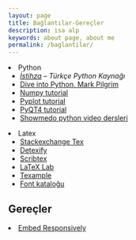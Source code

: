 ```yaml
---
layout: page
title: Bağlantılar-Gereçler
description: isa alp
keywords: about page, about me
permalink: /baglantilar/
---
```

<li>Python
<ul>
<li><em><a href="http://www.istihza.com/">İstihza</a> &#8211; Türkçe Python Kaynağı</em></li>
<li>
<div><a title="http://diveintopython.org/toc/index.html" href="http://www.diveintopython.net/toc/index.html" rel="nofollow">Dive into Python, Mark Pilgrim</a></div>
</li>
<li>
<div><a title="http://www.scipy.org/Tentative_NumPy_Tutorial" href="http://www.scipy.org/Tentative_NumPy_Tutorial" rel="nofollow">Numpy tutorial</a></div>
</li>
<li>
<div><a title="http://matplotlib.sourceforge.net/users/pyplot_tutorial.html" href="http://matplotlib.sourceforge.net/users/pyplot_tutorial.html" rel="nofollow">Pyplot tutorial</a></div>
</li>
<li>
<div><a title="http://zetcode.com/tutorials/pyqt4/" href="http://zetcode.com/tutorials/pyqt4/" rel="nofollow">PyQT4 tutorial</a></div>
</li>
<li>
<div><a title="http://showmedo.com/learningpaths/" href="http://showmedo.com/learningpaths/" rel="nofollow">Showmedo python video dersleri</a></div>
</li>
</ul>

<li>Latex
<ul>
<li><a href="http://tex.stackexchange.com/">Stackexchange Tex</a></li>
<li><a href="http://detexify.kirelabs.org/">Detexify</a></li>
<li><a href="http://www.scribtex.com/">Scribtex</a></li>
<li><a href="http://docs.latexlab.org/">LaTeX Lab</a></li>
<li><a href="http://www.texample.net/">Texample</a></li>
<li><a href="http://www.tug.dk/FontCatalogue/">Font kataloğu</a></li>
</ul>
</li>

<h2> Gereçler</h2>
<li><a href="http://isaalp.com/embedresponsively/">Embed Responsively</a></li>

